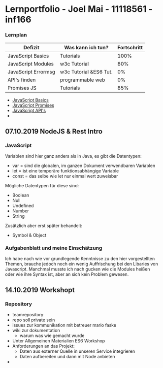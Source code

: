 # Lernportfolio - Joel Mai - 11118561 - inf166
### Lernplan
|Defizit            |Was kann ich tun?      |Fortschritt      | 
|---                |---                    |---              |
|JavaScript Basics  |Tutorials              | 100%            |
|JavaScript Modules |w3c Tutorial           | 80%             | 
|JavaScript Errormsg|w3c Tutorial &ES6 Tut. | 0%              | 
|API's finden       |programmable web       | 0%              |
|Promises JS        |Tutorials              | 85%              |

- [JavaScript Basics](https://www.w3schools.com/Js/)
- [JavaScript Promises](https://www.youtube.com/watch?v=DHvZLI7Db8E)
- [JavaScript API's](https://www.programmableweb.com/)
- 



## 07.10.2019 NodeJS & Rest Intro
### JavaScript
Variablen sind hier ganz anders als in Java, es gibt die Datentypen:
- var = sind die globalen, im ganzen Dokument verwendbaren Variablen
- let = ist eine temporäre funktionsabhängige Variable
- const = das selbe wie let nur einmal wert zuweisbar
  
Mögliche Datentypen für diese sind:
- Boolean
- Null
- Undefined
- Number
- String  

Zusätzlich aber erst später behandelt:
- Symbol & Object

### Aufgabenblatt und meine Einschätzung
Ich habe nach wie vor grundlegende Kenntnisse zu den hier vorgestellten Themen, brauche jedoch noch ein wenig Auffrischung bei den Libaries von Javascript. Manchmal musste ich nach gucken wie die Modules heißen oder wie ihre Syntax ist, aber an sich kein Problem gewesen.  

## 14.10.2019 Workshopt
### Repository
- teamrepository
- repo soll private sein
- issues zur kommunikation mit betreuer mario faske
- wiki zur dokumentation
  - warum was wie gemacht wurde
- Unter Allgemeinen Materialien ES6 Workshop
- Anforderungen an das Projekt:
  - Daten aus externer Quelle in unseren Service integrieren
  - Daten aufbereiten und dann mit Node anbieten
- 